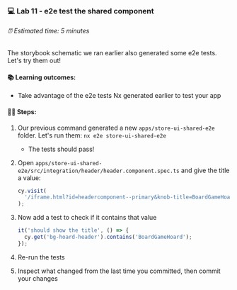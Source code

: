 ### 💻 Lab 11 - e2e test the shared component

###### ⏰ Estimated time: 5 minutes

The storybook schematic we ran earlier also generated some e2e tests. Let's try them out!

#### 📚 Learning outcomes:

- Take advantage of the e2e tests Nx generated earlier to test your app

#### 🏋️‍♀️ Steps:

1. Our previous command generated a new `apps/store-ui-shared-e2e` folder. Let's run them: `nx e2e store-ui-shared-e2e`
   - The tests should pass!
2. Open `apps/store-ui-shared-e2e/src/integration/header/header.component.spec.ts` and give the title a value:

   ```ts
   cy.visit(
     '/iframe.html?id=headercomponent--primary&knob-title=BoardGameHoard'
   );
   ```

3. Now add a test to check if it contains that value

   ```ts
   it('should show the title', () => {
     cy.get('bg-hoard-header').contains('BoardGameHoard');
   });
   ```

4. Re-run the tests
5. Inspect what changed from the last time you committed, then commit your changes
